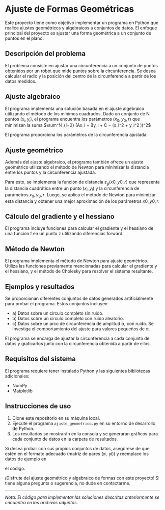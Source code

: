 # Ajuste de Formas Geométricas

Este proyecto tiene como objetivo implementar un programa en Python que realice ajustes geométricos y algebraicos a conjuntos de datos. El enfoque principal del proyecto es ajustar una forma geométrica a un conjunto de puntos en el plano.

## Descripción del problema

El problema consiste en ajustar una circunferencia a un conjunto de puntos obtenidos por un robot que mide puntos sobre la circunferencia. Se desea calcular el radio y la posición del centro de la circunferencia a partir de los datos medidos.

## Ajuste algebraico

El programa implementa una solución basada en el ajuste algebraico utilizando el método de los mínimos cuadrados. Dado un conjunto de N puntos $(x_i, y_i)$, el programa encuentra los parámetros $(x_0, y_0, r)$ que minimizan la suma $\sum^N_{i=0} (Ax_i + By_i + C − (x_i^2 + y_i^2 ))^2$

El programa proporciona los parámetros de la circunferencia ajustada.

## Ajuste geométrico

Además del ajuste algebraico, el programa también ofrece un ajuste geométrico utilizando el método de Newton para minimizar la distancia entre los puntos y la circunferencia ajustada.

Para esto, se implementa la función de distancia $\varepsilon_g (x0, y0, r)$ que representa la distancia cuadrática entre un punto $(x_i, y_i)$ y la circunferencia de parámetros $x_0, y_0, r$. Luego, se aplica el método de Newton para minimizar esta distancia y obtener una mejor aproximación de los parámetros $x0, y0, r$.

## Cálculo del gradiente y el hessiano

El programa incluye funciones para calcular el gradiente y el hessiano de una función f en un punto z utilizando diferencias forward.

## Método de Newton

El programa implementa el método de Newton para ajuste geométrico. Utiliza las funciones previamente mencionadas para calcular el gradiente y el hessiano, y el método de Cholesky para resolver el sistema resultante.

## Ejemplos y resultados

Se proporcionan diferentes conjuntos de datos generados artificialmente para probar el programa. Estos conjuntos incluyen:

- a) Datos sobre un círculo completo sin ruido.
- b) Datos sobre un círculo completo con ruido aleatorio.
- c) Datos sobre un arco de circunferencia de amplitud α, con ruido. Se investiga el comportamiento del ajuste para valores pequeños de α.

El programa se encarga de ajustar la circunferencia a cada conjunto de datos y graficarlos junto con la circunferencia obtenida a partir de ellos.

## Requisitos del sistema

El programa requiere tener instalado Python y las siguientes bibliotecas adicionales:
- NumPy
- Matplotlib

## Instrucciones de uso

1. Clone este repositorio en su máquina local.
2. Ejecute el programa `ajuste_geometrico.py` en su entorno de desarrollo de Python.
3. Los resultados se mostrarán en la consola y se generarán gráficos para cada conjunto de datos en la carpeta de resultados.

Si desea probar con sus propios conjuntos de datos, asegúrese de que estén en el formato adecuado (matriz de pares (xi, yi)) y reemplace los datos de ejemplo en

 el código.

¡Disfrute del ajuste geométrico y algebraico de formas con este proyecto! Si tiene alguna pregunta o sugerencia, no dude en contactarme.

---
*Nota: El código para implementar las soluciones descritas anteriormente se encuentra en los archivos adjuntos.*
